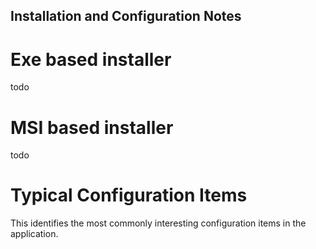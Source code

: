 ## Installation and Configuration Notes

# Exe based installer

todo

# MSI based installer

todo

# Typical Configuration Items 

This identifies the most commonly interesting configuration items in the application.
